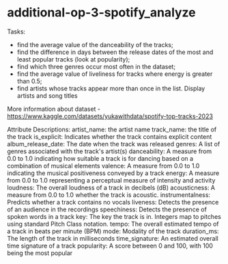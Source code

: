 # additional-op-3-spotify_analyze

Tasks: 
- find the average value of the danceability of the tracks;
- find the difference in days between the release dates of the most and least popular tracks (look at popularity);
- find which three genres occur most often in the dataset;
- find the average value of liveliness for tracks where energy is greater than 0.5;
- find artists whose tracks appear more than once in the list. Display artists and song titles


More information about dataset - https://www.kaggle.com/datasets/yukawithdata/spotify-top-tracks-2023

Attribute Descriptions:
artist_name: the artist name
track_name: the title of the track
is_explicit: Indicates whether the track contains explicit content
album_release_date: The date when the track was released
genres: A list of genres associated with the track's artist(s)
danceability: A measure from 0.0 to 1.0 indicating how suitable a track is for dancing based on a combination of musical elements
valence: A measure from 0.0 to 1.0 indicating the musical positiveness conveyed by a track
energy: A measure from 0.0 to 1.0 representing a perceptual measure of intensity and activity
loudness: The overall loudness of a track in decibels (dB)
acousticness: A measure from 0.0 to 1.0 whether the track is acoustic.
instrumentalness: Predicts whether a track contains no vocals
liveness: Detects the presence of an audience in the recordings
speechiness: Detects the presence of spoken words in a track
key: The key the track is in. Integers map to pitches using standard Pitch Class notation.
tempo: The overall estimated tempo of a track in beats per minute (BPM)
mode: Modality of the track
duration_ms: The length of the track in milliseconds
time_signature: An estimated overall time signature of a track
popularity: A score between 0 and 100, with 100 being the most popular
